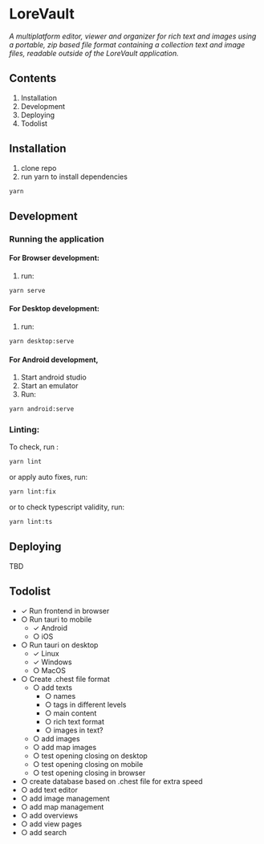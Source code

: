 # LoreVault
_A multiplatform editor, viewer and organizer for rich text and images using a portable, zip based file format containing a collection text and image files, readable outside of the LoreVault application._

## Contents
1. Installation
2. Development
3. Deploying
4. Todolist

## Installation
1. clone repo
2. run yarn to install dependencies 
```sh
yarn
``` 

## Development
### Running the application
#### For Browser development:
1. run:
```sh 
yarn serve
```
#### For Desktop development:
1. run:
```sh 
yarn desktop:serve
```

#### For Android development,
1. Start android studio
2. Start an emulator
3. Run:
```sh 
yarn android:serve
```
### Linting:
To check, run :
```sh 
yarn lint
```
or apply auto fixes, run:
```sh 
yarn lint:fix
```
or to check typescript validity, run:
```sh 
yarn lint:ts
```

## Deploying
TBD

## Todolist
- ✓ Run frontend in browser
- ○ Run tauri to mobile
  - ✓ Android
  - ○ iOS
- ○ Run tauri on desktop
  - ✓ Linux
  - ✓ Windows
  - ○ MacOS
- ○ Create .chest file format
  - ○ add texts
    - ○ names
    - ○ tags in different levels
    - ○ main content
    - ○ rich text format
    - ○ images in text?
  - ○ add images
  - ○ add map images
  - ○ test opening closing on desktop
  - ○ test opening closing on mobile
  - ○ test opening closing in browser
- ○ create database based on .chest file for extra speed
- ○ add text editor
- ○ add image management
- ○ add map management
- ○ add overviews
- ○ add view pages
- ○ add search
